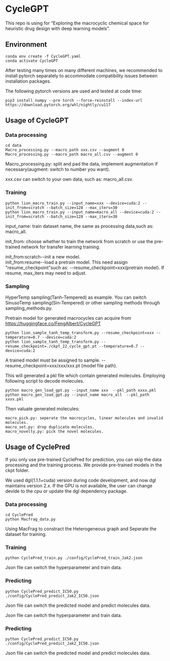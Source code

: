 # CycleGPT
This repo  is using for “Exploring the macrocyclic chemical space for heuristic drug design with deep learning models”.

## Environment
```
conda env create -f CycleGPT.yaml  
conda activate CycleGPT 
```
After testing many times on many different machines, we recommended to install pytorch separately to accommodate compatibility issues between installation packages.

The following pytorch versions are used and tested at code time:
```
pip3 install numpy --pre torch --force-reinstall --index-url https://download.pytorch.org/whl/nightly/cu117
```
## Usage of CycleGPT
### Data processing
```
cd data
Macro_processing.py --macro_path xxx.csv --augment 0
Macro_processing.py --macro_path macro_all.csv --augment 0
```
Macro_processing.py: split and pad the data, implement augmentation if necessary(augment: switch to number you want). 

xxx.csv can switch to your own data, such as: macro_all.csv. 


### Training
```
python lion_macro_train.py --input_name=xxx --device=cuda:2 --init_from=scratch --batch_size=128 --max_iters=30
python lion_macro_train.py --input_name=macro_all --device=cuda:2 --init_from=scratch --batch_size=128 --max_iters=30
```
input_name: train dataset name,  the same as processing data,such as: macro_all.

init_from: choose whether to train the network from scratch or use the pre-trained network for transfer learning training.

init_from:scratch--init a new model.  
init_from:resume--load a pretrain model. This need assign "resume_checkpoint"such as: --resume_checkpoint=xxx(pretrain model).
If resume, max_iters may need to adjust.

### Sampling
HyperTemp sampling(Tanh-Tempered) as example. You can switch SinusoTemp sampling(Sin-Tempered) or other sampling methods through sampling_methods.py. 

Pretrain model for generated macrocycles can acquire from https://huggingface.co/FengAlbert/CycleGPT
```
python lion_sample_tanh_temp_transform.py --resume_checkpoint=xxx --temperature=0.7 --device=cuda:2
python lion_sample_tanh_temp_transform.py --resume_checkpoint=./ckpt_22_cycle_gpt.pt --temperature=0.7 --device=cuda:2
```
A trained model must be assigned to sample. --resume_checkpoint=xxx/xxx/xxx.pt (model file path).

This will generated a pkl file which contain generated molecules. Employing following script to decode molecules.
```
python macro_gen_load_gpt.py --input_name xxx  --pkl_path xxxx.pkl
python macro_gen_load_gpt.py --input_name macro_all  --pkl_path xxxx.pkl
```

Then valuate generated molecules:
```
macro_pick.py: seperate the macrocycles, linear molecules and invalid molecules.
macro_set.py: drop duplicate molecules.
macro_novelty.py: pick the novel molecules.
```
## Usage of CyclePred
If you only use pre-trained CyclePred for prediction, you can skip the data processing and the training process. We provide pre-trained models in the ckpt folder.

We used dgl(1.1.1+cuda) version during code development, and now dgl maintains version 2.x. If the GPU is not available, the user can change devide to the cpu or update the dgl dependency package.
### Data processing
```
cd CyclePred
python Macfrag_data.py
```
Using MacFrag to constract the Heterogeneous graph and Seperate the dataset for training. 
### Training
```
python CyclePred_train.py ./config/CyclePred_train_Jak2.json
```
Json file can switch the hyperparameter and train data.
### Predicting
```
python CyclePred_predict_IC50.py ./config/CyclePred_predict_Jak2_IC50.json
```
Json file can switch the predicted model and predict molecules data.

Json file can switch the hyperparameter and train data.
### Predicting
```
python CyclePred_predict_IC50.py ./config/CyclePred_predict_Jak2_IC50.json
```
Json file can switch the predicted model and predict molecules data.
